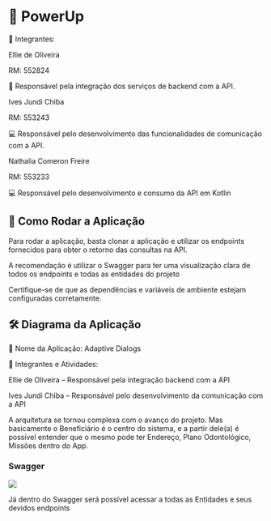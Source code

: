 <h1>🎯 PowerUp</h1>  
<p>👥 Integrantes:  </p>
<p>Ellie de Oliveira  </p>
<p>RM: 552824  </p>
<p>🎯 Responsável pela integração dos serviços de backend com a API. </p> 

<p>Ives Jundi Chiba  </p>
<p>RM: 553243  </p>
<p>💻 Responsável pelo desenvolvimento das funcionalidades de comunicação com a API.  </p>

<p>Nathalia Comeron Freire  </p>
<p>RM: 553233  </p>
<p>💻 Responsável pelo desenvolvimento e consumo da API em Kotlin  </p>

<h2>🚀 Como Rodar a Aplicação  </h2>
<p>Para rodar a aplicação, basta clonar a aplicação e utilizar os endpoints fornecidos para obter o retorno das consultas na API. <p>A recomendação é utilizar o Swagger para ter uma visualização clara de todos os endpoints e todas as entidades do projeto  <p>Certifique-se de que as dependências e variáveis de ambiente estejam configuradas corretamente.

<h2>🛠 Diagrama da Aplicação  </h2>
<p>📄 Nome da Aplicação: Adaptive Dialogs  </p>
<p>👥 Integrantes e Atividades:  </p>
<p>Ellie de Oliveira – Responsável pela integração backend com a API  </p>
<p>Ives Jundi Chiba – Responsável pelo desenvolvimento da comunicação com a API  </p>

[//]: # (<img src="https://github.com/user-attachments/assets/a8c4757c-cf6e-4162-8203-628adb1876cb">)

[//]: # (<img src="https://github.com/user-attachments/assets/d6d3b589-fe7c-4f4a-b45d-ecb55c9ce7a9">)

[//]: # (<img src="https://github.com/user-attachments/assets/75f278d6-1ddc-472b-96ea-a4b16fd1ec58">)

[//]: # (<img src="https://github.com/user-attachments/assets/7be29a53-18a4-4190-b63c-7fdb1fb9f0a5">  )
<p>A arquitetura se tornou complexa com o avanço do projeto. Mas basicamente o Beneficiário é o centro do sistema, e a partir dele(a) é possível entender que o mesmo pode ter Endereço, Plano Odontológico, Missões dentro do App.</p>  

<h3>Swagger</h3>
<img src="https://github.com/user-attachments/assets/7646bc6a-ccd5-4f86-9f6a-0399aee766fa">
<p>Já dentro do Swagger será possível acessar a todas as Entidades e seus devidos endpoints</p>
<ul>

</ul>